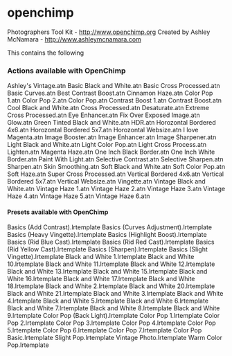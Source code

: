 openchimp
=========

Photographers Tool Kit - http://www.openchimp.org
Created by Ashley McNamara - http://www.ashleymcnamara.com

This contains the following

### Actions available with OpenChimp 

Ashley's Vintage.atn
Basic Black and White.atn
Basic Cross Processed.atn
Basic Curves.atn
Best Contrast Boost.atn
Cinnamon Haze.atn
Color Pop 1.atn
Color Pop 2.atn
Color Pop.atn
Contrast Boost 1.atn
Contrast Boost.atn
Cool Black and White.atn
Cross Processed.atn
Desaturate.atn
Extreme Cross Processed.atn
Eye Enhancer.atn
Fix Over Exposed Image.atn
Glow.atn
Green Tinted Black and White.atn
HDR.atn
Horozontal Bordered 4x6.atn
Horozontal Bordered 5x7.atn
Horozontal Websize.atn
I love Magenta.atn
Image Booster.atn
Image Enhancer.atn
Image Sharpener.atn
Light Black and White.atn
Light Color Pop.atn
Light Cross Process.atn
Lighten.atn
Magenta Haze.atn
One Inch Black Border.atn
One Inch White Border.atn
Paint With Light.atn
Selective Contrast.atn
Selective Sharpen.atn
Sharpen.atn
Skin Smoothing.atn
Soft Black and White.atn
Soft Color Pop.atn
Soft Haze.atn
Super Cross Processed.atn
Vertical Bordered 4x6.atn
Vertical Bordered 5x7.atn
Vertical Websize.atn
Vingette.atn
Vintage Black and White.atn
Vintage Haze 1.atn
Vintage Haze 2.atn
Vintage Haze 3.atn
Vintage Haze 4.atn
Vintage Haze 5.atn
Vintage Haze 6.atn

#### Presets available with OpenChimp  

Basics (Add Contrast).lrtemplate
Basics (Curves Adjustment).lrtemplate
Basics (Heavy Vingette).lrtemplate
Basics (Highlight Boost).lrtemplate
Basics (Rid Blue Cast).lrtemplate
Basics (Rid Red Cast).lrtemplate
Basics (Rid Yellow Cast).lrtemplate
Basics (Sharpen).lrtemplate
Basics (Slight Vingette).lrtemplate
Black and White 1.lrtemplate
Black and White 10.lrtemplate
Black and White 11.lrtemplate
Black and White 12.lrtemplate
Black and White 13.lrtemplate
Black and White 15.lrtemplate
Black and White 16.lrtemplate
Black and White 17.lrtemplate
Black and White 18.lrtemplate
Black and White 2.lrtemplate
Black and White 20.lrtemplate
Black and White 21.lrtemplate
Black and White 3.lrtemplate
Black and White 4.lrtemplate
Black and White 5.lrtemplate
Black and White 6.lrtemplate
Black and White 7.lrtemplate
Black and White 8.lrtemplate
Black and White 9.lrtemplate
Color Pop (Back Light).lrtemplate
Color Pop 1.lrtemplate
Color Pop 2.lrtemplate
Color Pop 3.lrtemplate
Color Pop 4.lrtemplate
Color Pop 5.lrtemplate
Color Pop 6.lrtemplate
Color Pop 7.lrtemplate
Color Pop Basic.lrtemplate
Slight Pop.lrtemplate
Vintage Photo.lrtemplate
Warm Color Pop.lrtemplate

